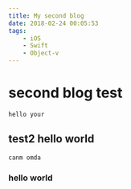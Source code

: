 ```yaml
---
title: My second blog
date: 2018-02-24 00:05:53
tags:
	- iOS
	- Swift
	- Object-v
---
```

# second blog test
    hello your
## test2 hello world
    canm omda
### hello world

